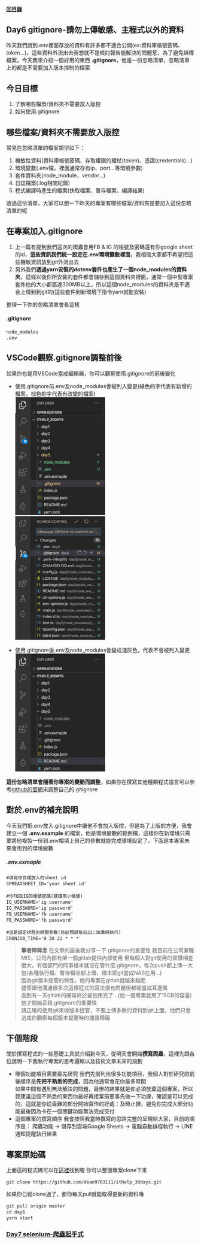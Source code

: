 #### [回目錄](../README.md)
## Day6 gitignore-請勿上傳敏感、主程式以外的資料

昨天我們說到.env裡面存放的資料有許多都不適合公開(ex:資料庫帳號密碼、token...)，這些資料外流出去我想就不是檢討報告能解決的問題惹，為了避免誤傳檔案，今天我來介紹一個好用的東西 **.gitignore**，他是一份忽略清單，忽略清單上的都是不需要加入版本控制的檔案

今日目標
----
1. 了解哪些檔案/資料夾不需要放入版控
2. 如何使用.gitignore


哪些檔案/資料夾不需要放入版控
----
常見在忽略清單的檔案類型如下：
1. 機敏性資料(資料庫帳號密碼、存取權限的權杖(token)、憑證(credentials)...)
2. 環境變數(.env檔，裡面通常存有ip、port...等環境參數)
3. 套件資料夾(node_module、vendor...)
4. 日誌檔案(.log相關紀錄)
5. 程式編譯時產生的檔案(快取檔案、暫存檔案、編譯結果)

透過這份清單，大家可以想一下昨天的專案有哪些檔案/資料夾是要加入這份忽略清單的呢  

在專案加入.gitignore
----

1. 上一篇有提到我們這次的爬蟲會用FB & IG 的帳號及密碼還有你google sheet的id，**這些資訊我們統一設定在.env環境變數裡面**，我相信大家都不希望把這些機敏資訊放到git外流出去  
2. 另外我們**透過yarn安裝的dotenv套件也產生了一個node_modules的資料夾**，從經以後你所安裝的套件都會儲存到這個資料夾裡面，通常一個中型專案套件他的大小都高達300MB以上，所以這個node_modules的資料夾是不適合上傳到到git的(這些套件到新環境下指令yarn就能安裝)  

整理一下你的忽略清單會長這樣
#### .gitignore
```
node_modules
.env
```

VSCode觀察.gitignore調整前後
----
如果你也是用VSCode當成編輯器，你可以觀察使用.gitignore的前後變化
* 使用.gitignore前.env及node_modules會被列入變更(綠色的字代表有新增的檔案，棕色的字代表有改變的檔案)  
    <img src="./article_img/vscode2.png" width="240" height="315"/>
    <img src="./article_img/vscode3.png" width="240" height="330"/>  

* 使用.gitignore後.env及node_modules會變成淺灰色，代表不會被列入變更  
    <img src="./article_img/vscode1.png" width="240" height="315"/>  

**這份忽略清單會隨著你專案的變動而調整**，如果你在撰寫其他種類程式語言可以參考[github的官網](https://github.com/github/gitignore)來調整自己的.gitignore  

對於.env的補充說明
----
今天我們把.env放入.gitignore中讓他不會加入版控，但是為了上版的方便，我會建立一個 **.env.example** 的檔案，他是環境變數的範例檔，這樣你在新環境只需要將他複製一份到.env檔填上自己的參數就能完成環境設定了，下面是本專案未來會用到的環境變數
##### .env.exmaple
```env
#填寫你目標放入的sheet id
SPREADSHEET_ID='your sheet id'

#你FB及IG的帳號密碼(建議用小帳號)
IG_USERNAME='ig username'
IG_PASSWORD='ig password'
FB_USERNAME='fb username'
FB_PASSWORD='fb password'

#這是設定排程的時間參數(目前預設每日22:30準時執行)
CRONJOB_TIME='0 30 22 * * *'
```


>**筆者碎碎念** 
在文章的最後我分享一下.gitignore的重要性
我目前在公司兼職MIS，公司內部有架一個gitlab提供內部使用
但每個人對git使用的習慣相差很大，有個部門的同事根本就沒在管什麼.gitignore，每次push都上傳一大包(各種執行檔、暫存檔全部上傳，根本把git當成NAS在用...)  
因為git版本控管的特性，他的專案在gitlab就越來越肥  
儘管跟他溝通很多次這樣程式的寫法很有問題但都被當成耳邊風   
直到有一天gitlab的硬碟終於被他用完了...(他一個專案就用了15GB的容量)他才開始正視.gitignore的重要性  
請正確的使用git來做版本控管，不要上傳多餘的資料到git上面，他們只會造成你觀察每個版本變更時的閱讀障礙  


下個階段
----
關於撰寫程式的一些基礎工具就介紹到今天，從明天會開始**撰寫爬蟲**，這裡先跟各位說明一下我執行專案的思考邏輯以及技術文章未來的規劃

* 哪個功能項目需要最先研究
    我們先前列出很多功能項目，我個人對於研究的前後順序是**先把不熟悉的完成**，因為他通常會花你最多時間  
    如果中間有遇到無法解決的問題，最慘的結果就是你必須放棄這個專案，所以我建議這個不熟悉的東西你最好再接案前要事先做一下功課，確認是可以完成的，這就是你從最難的部分開始實作的好處：及時止損，避免你完成大部分功能最後因為卡在一個關鍵功能無法完成交付  
* 這個專案的撰寫順序
    我會按照我當時撰寫的思路完整的呈現給大家，目前的順序是：
    爬蟲功能 &rarr; 儲存到雲端Google Sheets &rarr; 電腦自動排程執行 &rarr; LINE通知提醒執行結果  


專案原始碼
----
上面這的程式碼可以在[這裡](https://github.com/dean9703111/ithelp_30days/day6)找到喔
你可以整個專案clone下來  
```
git clone https://github.com/dean9703111/ithelp_30days.git
```
如果你已經clone過了，那你每天pull就能取得更新的資料嚕  
```
git pull origin master
cd day6
yarn start
```
### [Day7 selenium-爬蟲起手式](/day7/README.md)